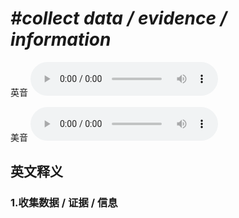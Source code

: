 # ***\#collect data / evidence / information*** 
英音
<audio src="./media/collect data  evidence  information1_AAC.aac" controls="controls"></audio>

美音
<audio src="./media/collect data  evidence  information2_AAC.aac" controls="controls"></audio>



  

英文释义
---
### 1.**收集数据 / 证据 / 信息**  


